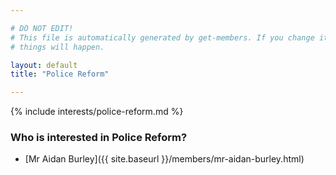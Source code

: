 ```yaml
---

# DO NOT EDIT!
# This file is automatically generated by get-members. If you change it, bad
# things will happen.

layout: default
title: "Police Reform"

---
```


{% include interests/police-reform.md %}

### Who is interested in Police Reform?


* [Mr Aidan Burley]({{ site.baseurl }}/members/mr-aidan-burley.html)
